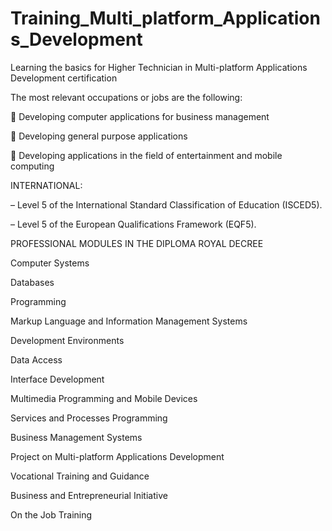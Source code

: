 # Training_Multi_platform_Applications_Development
 Learning the basics for  Higher Technician in Multi-platform Applications Development certification
 


The most relevant occupations or jobs are the following:

 Developing computer applications for business management

 Developing general purpose applications

 Developing applications in the field of entertainment and mobile computing




INTERNATIONAL:

– Level 5 of the International Standard Classification of Education (ISCED5).

– Level 5 of the European Qualifications Framework (EQF5).


PROFESSIONAL MODULES IN THE DIPLOMA ROYAL DECREE 

Computer Systems

Databases 

Programming

Markup Language and Information Management Systems 

Development Environments

Data Access

Interface Development

Multimedia Programming and Mobile Devices 

Services and Processes Programming 

Business Management Systems 

Project on Multi-platform Applications Development 

Vocational Training and Guidance 

Business and Entrepreneurial Initiative 

On the Job Training

